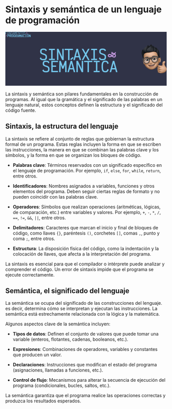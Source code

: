 # Sintaxis y semántica de un lenguaje de programación

![Sintaxis y semántica](Z_Media/FP_SINT_SEM.webp)

La sintaxis y semántica son pilares fundamentales en la construcción de programas. Al igual que la gramática y el significado de las palabras en un lenguaje natural, estos conceptos definen la estructura y el significado del código fuente.

## Sintaxis, la estructura del lenguaje

La sintaxis se refiere al conjunto de reglas que gobiernan la estructura formal de un programa. Estas reglas incluyen la forma en que se escriben las instrucciones, la manera en que se combinan las palabras clave y los símbolos, y la forma en que se organizan los bloques de código.

- **Palabras clave**: Términos reservados con un significado específico en el lenguaje de programación. Por ejemplo, `if`, `else`, `for`, `while`, `return`, entre otros.

- **Identificadores**: Nombres asignados a variables, funciones y otros elementos del programa. Deben seguir ciertas reglas de formato y no pueden coincidir con las palabras clave.

- **Operadores**: Símbolos que realizan operaciones (aritméticas, lógicas, de comparación, etc.) entre variables y valores. Por ejemplo, `+`, `-`, `*`, `/`, `==`, `!=`, `&&`, `||`, entre otros.

- **Delimitadores**: Caracteres que marcan el inicio y final de bloques de código, como llaves `{}`, paréntesis `()`, corchetes `[]`, comas `,`, punto y coma `;`, entre otros.

- **Estructura**: La disposición física del código, como la indentación y la colocación de llaves, que afecta a la interpretación del programa.

La sintaxis es esencial para que el compilador o intérprete puede analizar y comprender el código. Un error de sintaxis impide que el programa se ejecute correctamente.

## Semántica, el significado del lenguaje

La semántica se ocupa del significado de las construcciones del lenguaje. es decir, determina cómo se interpretan y ejecutan las instrucciones. La semántica está estrechamente relacionada con la lógica y la matemática.

Algunos aspectos clave de la semántica incluyen:

- **Tipos de datos**: Definen el conjunto de valores que puede tomar una variable (enteros, flotantes, cadenas, booleanos, etc.).

- **Expresiones**: Combinaciones de operadores, variables y constantes que producen un valor.

- **Declaraciones**: Instrucciones que modifican el estado del programa (asignaciones, llamadas a funciones, etc.).

- **Control de flujo**: Mecanismos para alterar la secuencia de ejecución del programa (condicionales, bucles, saltos, etc.).

La semántica garantiza que el programa realice las operaciones correctas y produzca los resultados esperados.